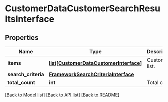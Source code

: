 # CustomerDataCustomerSearchResultsInterface

## Properties
Name | Type | Description | Notes
------------ | ------------- | ------------- | -------------
**items** | [**list[CustomerDataCustomerInterface]**](CustomerDataCustomerInterface.md) | Customers list. | 
**search_criteria** | [**FrameworkSearchCriteriaInterface**](FrameworkSearchCriteriaInterface.md) |  | 
**total_count** | **int** | Total count. | 

[[Back to Model list]](../README.md#documentation-for-models) [[Back to API list]](../README.md#documentation-for-api-endpoints) [[Back to README]](../README.md)


